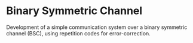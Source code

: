 # Binary Symmetric Channel
Development of a simple communication system over a binary symmetric channel (BSC), using repetition codes for error-correction.
